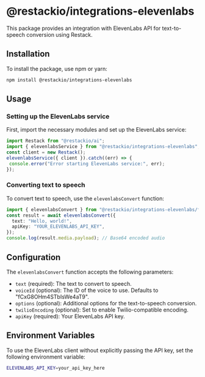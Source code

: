 # @restackio/integrations-elevenlabs

This package provides an integration with ElevenLabs API for text-to-speech conversion using Restack.

## Installation

To install the package, use npm or yarn:

```bash
npm install @restackio/integrations-elevenlabs
```

## Usage

### Setting up the ElevenLabs service

First, import the necessary modules and set up the ElevenLabs service:

```typescript
import Restack from "@restackio/ai";
import { elevenlabsService } from "@restackio/integrations-elevenlabs";
const client = new Restack();
elevenlabsService({ client }).catch((err) => {
 console.error("Error starting ElevenLabs service:", err);
});
```

### Converting text to speech

To convert text to speech, use the `elevenlabsConvert` function:

```typescript
import { elevenlabsConvert } from "@restackio/integrations-elevenlabs/functions";
const result = await elevenlabsConvert({
  text: "Hello, world!",
  apiKey: "YOUR_ELEVENLABS_API_KEY",
});
console.log(result.media.payload); // Base64 encoded audio
```

## Configuration

The `elevenlabsConvert` function accepts the following parameters:

- `text` (required): The text to convert to speech.
- `voiceId` (optional): The ID of the voice to use. Defaults to "fCxG8OHm4STbIsWe4aT9".
- `options` (optional): Additional options for the text-to-speech conversion.
- `twilioEncoding` (optional): Set to enable Twilio-compatible encoding.
- `apiKey` (required): Your ElevenLabs API key.

## Environment Variables

To use the ElevenLabs client without explicitly passing the API key, set the following environment variable:

```bash
ELEVENLABS_API_KEY=your_api_key_here
```
